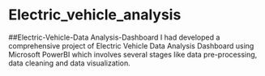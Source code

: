 # Electric_vehicle_analysis
##Electric-Vehicle-Data Analysis-Dashboard 
I had developed a comprehensive project of Electric Vehicle Data Analysis Dashboard using Microsoft PowerBI which involves several stages like data pre-processing, data cleaning and data visualization.
